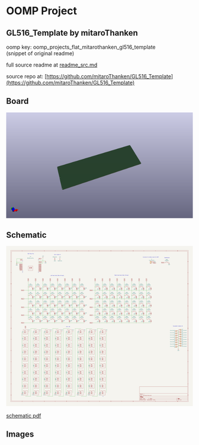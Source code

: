 # OOMP Project  
## GL516_Template  by mitaroThanken  
  
oomp key: oomp_projects_flat_mitarothanken_gl516_template  
(snippet of original readme)  
  
  
  full source readme at [readme_src.md](readme_src.md)  
  
source repo at: [https://github.com/mitaroThanken/GL516_Template](https://github.com/mitaroThanken/GL516_Template)  
## Board  
  
[![working_3d.png](working_3d_600.png)](working_3d.png)  
## Schematic  
  
[![working_schematic.png](working_schematic_600.png)](working_schematic.png)  
  
[schematic pdf](working_schematic.pdf)  
## Images  
